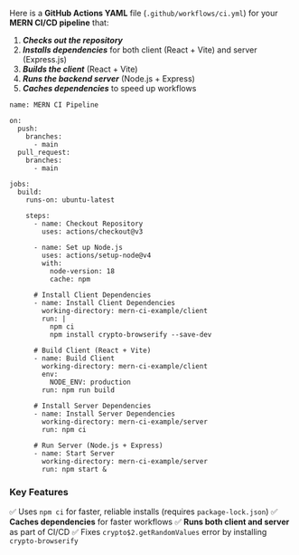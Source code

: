 Here is a **GitHub Actions YAML** file (`.github/workflows/ci.yml`) for your **MERN CI/CD pipeline** that:

1. ***Checks out the repository***
2. ***Installs dependencies*** for both client (React + Vite) and server (Express.js)
3. ***Builds the client*** (React + Vite)
4. ***Runs the backend server*** (Node.js + Express)
5. ***Caches dependencies*** to speed up workflows

```
name: MERN CI Pipeline

on:
  push:
    branches:
      - main
  pull_request:
    branches:
      - main

jobs:
  build:
    runs-on: ubuntu-latest

    steps:
      - name: Checkout Repository
        uses: actions/checkout@v3

      - name: Set up Node.js
        uses: actions/setup-node@v4
        with:
          node-version: 18
          cache: npm

      # Install Client Dependencies
      - name: Install Client Dependencies
        working-directory: mern-ci-example/client
        run: |
          npm ci
          npm install crypto-browserify --save-dev

      # Build Client (React + Vite)
      - name: Build Client
        working-directory: mern-ci-example/client
        env:
          NODE_ENV: production
        run: npm run build

      # Install Server Dependencies
      - name: Install Server Dependencies
        working-directory: mern-ci-example/server
        run: npm ci

      # Run Server (Node.js + Express)
      - name: Start Server
        working-directory: mern-ci-example/server
        run: npm start &

```

### Key Features

✅ Uses `npm ci` for faster, reliable installs (requires `package-lock.json`)
✅ **Caches dependencies** for faster workflows
✅ **Runs both client and server** as part of CI/CD
✅ Fixes `crypto$2.getRandomValues` error by installing `crypto-browserify`
